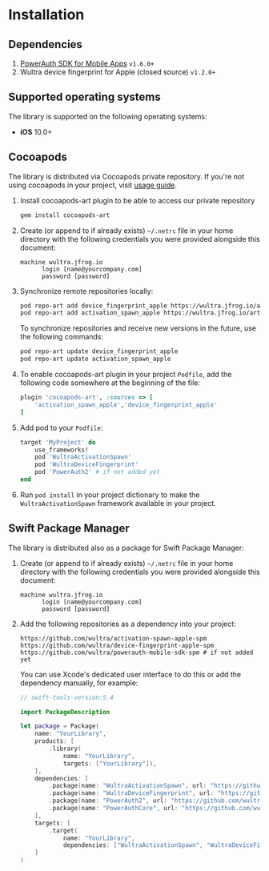 # Installation

## Dependencies

1. [PowerAuth SDK for Mobile Apps](https://github.com/wultra/powerauth-mobile-sdk) `v1.6.0+`
2. Wultra device fingerprint for Apple (closed source) `v1.2.0+`

## Supported operating systems

The library is supported on the following operating systems:

- **iOS** 10.0+

## Cocoapods 

The library is distributed via Cocoapods private repository. If you're not using cocoapods in your project, visit [usage guide](https://guides.cocoapods.org/using/using-cocoapods.html).

1. Install cocoapods-art plugin to be able to access our private repository  

   ```sh
   gem install cocoapods-art
   ```

2. Create (or append to if already exists) `~/.netrc` file in your home directory with the following credentials you were provided alongside this document:

   ```
   machine wultra.jfrog.io
         login [name@yourcompany.com]
         password [password]
   ``` 

3. Synchronize remote repositories locally:

   ```sh
   pod repo-art add device_fingerprint_apple https://wultra.jfrog.io/artifactory/api/pods/device-fingerprint-apple
   pod repo-art add activation_spawn_apple https://wultra.jfrog.io/artifactory/api/pods/activation-spawn-apple
   ```

   To synchronize repositories and receive new versions in the future, use the following commands:

   ```sh
   pod repo-art update device_fingerprint_apple
   pod repo-art update activation_spawn_apple
   ```

4. To enable cocoapods-art plugin in your project `Podfile`, add the following code somewhere at the beginning of the file:

   ```rb
   plugin 'cocoapods-art', :sources => [
       'activation_spawn_apple','device_fingerprint_apple'
   ]
   ```

5. Add pod to your `Podfile`:

   ```rb
   target 'MyProject' do
       use_frameworks!
       pod 'WultraActivationSpawn'
       pod 'WultraDeviceFingerprint'
       pod 'PowerAuth2' # if not added yet
   end
   ```

6. Run `pod install` in your project dictionary to make the `WultraActivationSpawn` framework available in your project.

## Swift Package Manager

The library is distributed also as a package for Swift Package Manager:
   
1. Create (or append to if already exists) `~/.netrc` file in your home directory with the following credentials you were provided alongside this document:
   ```
   machine wultra.jfrog.io
         login [name@yourcompany.com]
         password [password]
   ```

2. Add the following repositories as a dependency into your project:
   ```
   https://github.com/wultra/activation-spawn-apple-spm
   https://github.com/wultra/device-fingerprint-apple-spm
   https://github.com/wultra/powerauth-mobile-sdk-spm # if not added yet
   ```
   You can use Xcode's dedicated user interface to do this or add the dependency manually, for example:
   ```swift
   // swift-tools-version:5.4

   import PackageDescription

   let package = Package(
       name: "YourLibrary",
       products: [
           .library(
               name: "YourLibrary",
               targets: ["YourLibrary"]),
       ],
       dependencies: [
           .package(name: "WultraActivationSpawn", url: "https://github.com/wultra/activation-spawn-apple-spm", .from("1.1.2")),
           .package(name: "WultraDeviceFingerprint", url: "https://github.com/wultra/device-fingerprint-apple-spm", .from("1.2.1")),
           .package(name: "PowerAuth2", url: "https://github.com/wultra/powerauth-mobile-sdk-spm.git", .from("1.6.2")),
           .package(name: "PowerAuthCore", url: "https://github.com/wultra/powerauth-mobile-sdk-spm.git", .from("1.6.2"))
       ],
       targets: [
           .target(
               name: "YourLibrary",
               dependencies: ["WultraActivationSpawn", "WultraDeviceFingerprint", "PowerAuth2", "PowerAuthCore"])
       ]
   )
   ```
